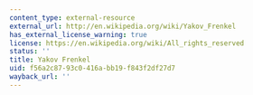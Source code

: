 ```yaml
---
content_type: external-resource
external_url: http://en.wikipedia.org/wiki/Yakov_Frenkel
has_external_license_warning: true
license: https://en.wikipedia.org/wiki/All_rights_reserved
status: ''
title: Yakov Frenkel
uid: f56a2c87-93c0-416a-bb19-f843f2df27d7
wayback_url: ''
---
```

